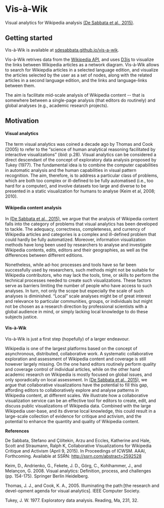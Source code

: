 # Vis-à-Wik

Visual analytics for Wikipedia analysis [(De Sabbata et al., 2015)](http://ssrn.com/abstract=2592528).

## Getting started

Vis-à-Wik is available at [sdesabbata.github.io/vis-a-wik](http://sdesabbata.github.io/vis-a-wik).

Vis-à-Wik retrives data from the [Wikipedia API](http://www.mediawiki.org/wiki/API:Main_page), and uses [D3js](http://d3js.org/) to visualize the links between Wikipedia articles as a network diagram. Vis-à-Wik allows to search for Wikiepdia articles in a selected language edition, and visualize the articles selected by the user as a set of nodes, along with the related articles in a second language edition, and the links and language-links between them.

The aim is facilitate mid-scale analysis of Wikipedia content -- that is somewhere between a single-page analysis (that editors do routinely) and global analyses (e.g., academic research projects).

## Motivation

#### Visual analytics

The term visual analytics was coined a decade ago by Thomas and Cook (2005) to refer to the “science of human analytical reasoning facilitated by interactive visualizations” (ibid: p.28). Visual analytics can be considered a direct descendant of the concept of exploratory data analysis proposed by Tukey (1977). The fundamental idea is to combine the computer capabilities in automatic analysis and the human capabilities in visual pattern recognition. The aim, therefore, is to address a particular class of problems, which are both too complex or ill-defined to be fully automatised (i.e., too hard for a computer), and involve datasets too large and diverse to be presented in a static visualization for humans to analyse (Keim et al, 2008; 2010).

#### Wikipedia content analysis

In [(De Sabbata et al., 2015)](http://ssrn.com/abstract=2592528), we argue that the analysis of Wikipedia content falls into the category of problems that visual analytics has been developed to tackle. The adequacy, correctness, completeness, and currency of Wikipedia articles and categories is a complex and ill-defined problem that could hardly be fully automatized. Moreover, information visualization methods have long been used by researchers to analyse and investigate Wikipedia contents, edits, editors and their geographies, as well as the differences between different editions.

Nonetheless, while ad-hoc processes and tools have so far been successfully used by researchers, such methods might not be suitable for Wikipedia contributors, who may lack the tools, time, or skills to perform the technical processes needed to create such visualizations. These factors serve as barriers limiting the number of people who have access to such analyses. In turn, not only the scope but especially the scale of such analyses is diminished. “Local” scale analyses might be of great interest and relevance to particular communities, groups, or individuals but might not be chosen as a research direction by professional scientists with a global audience in mind, or simply lacking local knowledge to do these subjects justice.

#### Vis-à-Wik

Vis-à-Wik is just a first step (hopefully) of a larger endeavour.

Wikipedia is one of the largest platforms based on the concept of asynchronous, distributed, collaborative work. A systematic collaborative exploration and assessment of Wikipedia content and coverage is still however largely missing. On the one hand editors routinely perform quality and coverage control of individual articles, while on the other hand academic research on Wikipedia is mostly focused on global issues, and only sporadically on local assessment. In [(De Sabbata et al., 2015)](http://ssrn.com/abstract=2592528), we argue that collaborative visualizations have the potential to fill this gap, affording editors to collaboratively explore and analyse patterns in Wikipedia content, at different scales. We illustrate how a collaborative visualization service can be an effective tool for editors to create, edit, and discuss public visualizations of Wikipedia data. Combined with the large Wikipedia user-base, and its diverse local knowledge, this could result in a large-scale collection of evidence for critique and activism, and the potential to enhance the quantity and quality of Wikipedia content.

**References**

De Sabbata, Stefano and Çöltekin, Arzu and Eccles, Katherine and Hale, Scott and Straumann, Ralph K, Collaborative Visualizations for Wikipedia Critique and Activism (April 9, 2015). In Proceedings of ICWSM. AAAI, Forthcoming. Available at SSRN: http://ssrn.com/abstract=2592528

Keim, D., Andrienko, G., Fekete, J. D., Görg, C., Kohlhammer, J., and Melançon, G. 2008. Visual analytics: Definition, process, and challenges (pp. 154-175). Springer Berlin Heidelberg.

Thomas, J. J., and Cook, K. A., 2005. Illuminating the path:[the research and devel-opment agenda for visual analytics]. IEEE Computer Society.

Tukey, J. W. 1977. Exploratory data analysis. Reading, Ma, 231, 32.

